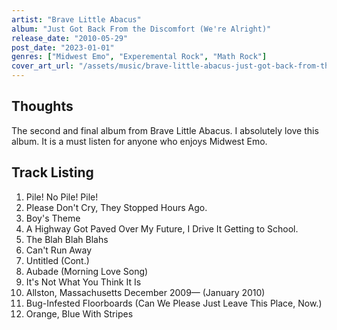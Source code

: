 ```yaml
---
artist: "Brave Little Abacus"
album: "Just Got Back From the Discomfort (We're Alright)"
release_date: "2010-05-29"
post_date: "2023-01-01"
genres: ["Midwest Emo", "Experemental Rock", "Math Rock"]
cover_art_url: "/assets/music/brave-little-abacus-just-got-back-from-the-discomfort-were-alright.jpg"
---
```


## Thoughts

The second and final album from Brave Little Abacus.
I absolutely love this album.
It is a must listen for anyone who enjoys Midwest Emo.

## Track Listing

1. Pile! No Pile! Pile!
2. Please Don't Cry, They Stopped Hours Ago.
3. Boy's Theme
4. A Highway Got Paved Over My Future, I Drive It Getting to School.
5. The Blah Blah Blahs
6. Can't Run Away
7. Untitled (Cont.)
8. Aubade (Morning Love Song)
9. It's Not What You Think It Is
10. Allston, Massachusetts December 2009— (January 2010)
11. Bug-Infested Floorboards (Can We Please Just Leave This Place, Now.)
12. Orange, Blue With Stripes
